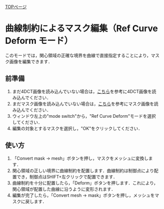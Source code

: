 [TOPページ](README.md)

# 曲線制約によるマスク編集（Ref Curve Deform モード）
このモードでは，関心領域の正確な境界を曲線で直接指定することにより，マスク画像を編集できます．

## 前準備

1. まだ4DCT画像を読み込んでいない場合は，[こちら](ModeVisNormal.md)を参考に4DCT画像を読み込んでください．
2. まだマスク画像を読み込んでいない場合は，[こちら](ModeVisMask.md)を参考にマスク画像を読み込んでください．
3. ウィンドウ左上の"mode switch"から，"Ref Curve Deform"モードを選択してください．
4. 編集の対象とするマスクを選択し，"OK"をクリックしてください．

## 使い方

<!-- ref_curve_deform_demo.mp4 -->


1. 「Convert mask -> mesh」ボタンを押し，マスクをメッシュに変換します．
2. 関心領域の正しい境界に曲線制約を配置します．曲線制約は制御点により配置でき，制御点はSHIFT+左クリックで配置できます．
3. 曲線制約を十分に配置したら，「Deform」ボタンを押します．これにより，関心領域が配置した曲線に沿うように変形されます．
4. 編集が完了したら，「Convert mesh -> mask」ボタンを押し，メッシュをマスクに戻します．

<!-- ## 曲線の操作
Coming Soon... -->
